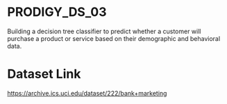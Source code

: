 # PRODIGY_DS_03
Building a decision tree classifier to predict whether a customer will purchase a product or service based on their demographic and behavioral data. 

# Dataset Link
https://archive.ics.uci.edu/dataset/222/bank+marketing
